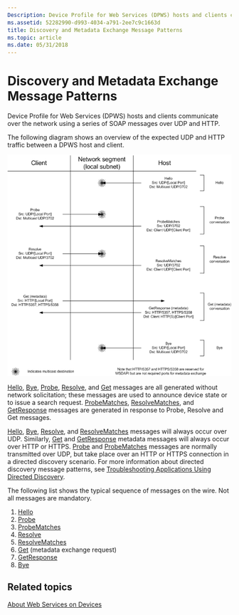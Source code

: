 ```yaml
---
Description: Device Profile for Web Services (DPWS) hosts and clients communicate over the network using a series of SOAP messages over UDP and HTTP.
ms.assetid: 52282990-d993-4034-a791-2ee7c9c1663d
title: Discovery and Metadata Exchange Message Patterns
ms.topic: article
ms.date: 05/31/2018
---
```


# Discovery and Metadata Exchange Message Patterns

Device Profile for Web Services (DPWS) hosts and clients communicate over the network using a series of SOAP messages over UDP and HTTP.

The following diagram shows an overview of the expected UDP and HTTP traffic between a DPWS host and client.

![](images/ws-discovery-and-metadata-exchange-message-patterns.png)

[Hello](hello-message.md), [Bye](bye-message.md), [Probe](probe-message.md), [Resolve](resolve-message.md), and [Get](get--metadata-exchange--http-request-and-message.md) messages are all generated without network solicitation; these messages are used to announce device state or to issue a search request. [ProbeMatches](probematches-message.md), [ResolveMatches](resolvematches-message.md), and [GetResponse](getresponse--metadata-exchange--message.md) messages are generated in response to Probe, Resolve and Get messages.

[Hello](hello-message.md), [Bye](bye-message.md), [Resolve](resolve-message.md), and [ResolveMatches](resolvematches-message.md) messages will always occur over UDP. Similarly, [Get](get--metadata-exchange--http-request-and-message.md) and [GetResponse](getresponse--metadata-exchange--message.md) metadata messages will always occur over HTTP or HTTPS. [Probe](probe-message.md) and [ProbeMatches](probematches-message.md) messages are normally transmitted over UDP, but take place over an HTTP or HTTPS connection in a directed discovery scenario. For more information about directed discovery message patterns, see [Troubleshooting Applications Using Directed Discovery](troubleshooting-applications-using-directed-discovery.md).

The following list shows the typical sequence of messages on the wire. Not all messages are mandatory.

1.  [Hello](hello-message.md)
2.  [Probe](probe-message.md)
3.  [ProbeMatches](probematches-message.md)
4.  [Resolve](resolve-message.md)
5.  [ResolveMatches](resolvematches-message.md)
6.  [Get](get--metadata-exchange--http-request-and-message.md) (metadata exchange request)
7.  [GetResponse](getresponse--metadata-exchange--message.md)
8.  [Bye](bye-message.md)

## Related topics

<dl> <dt>

[About Web Services on Devices](about-web-services-for-devices.md)
</dt> </dl>

 

 



